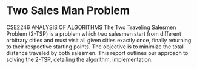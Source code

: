 # Two Sales Man Problem
 CSE2246 ANALYSIS OF ALGORITHMS
The Two Traveling Salesmen Problem (2-TSP) is a problem which two salesmen start from different arbitrary cities and must visit all given cities exactly once, finally returning to their respective starting points. The objective is to minimize the total distance traveled by both salesmen. This report outlines our approach to solving the 2-TSP, detailing the algorithm, implementation.
